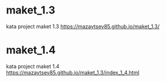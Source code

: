# maket_1.3
kata project maket 1.3
https://mazaytsev85.github.io/maket_1.3/
# maket_1.4
kata project maket 1.4
https://mazaytsev85.github.io/maket_1.3/index_1_4.html
